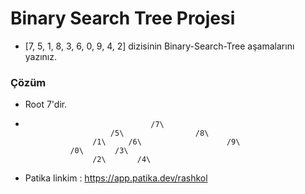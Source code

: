 # Binary Search Tree Projesi

* [7, 5, 1, 8, 3, 6, 0, 9, 4, 2] dizisinin Binary-Search-Tree aşamalarını yazınız.

### Çözüm

- Root 7'dir.

*                                 /7\
                         /5\                /8\
                     /1\     /6\                   /9\  
                /0\       /3\
                     /2\       /4\

- Patika linkim : https://app.patika.dev/rashkol